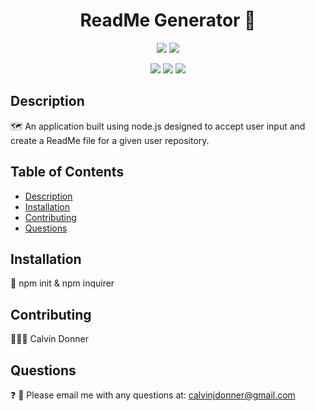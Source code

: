   <h1 align='center'> ReadMe Generator 🎁</h1>
  
  <p align='center'>
  <img src='https://img.shields.io/github/languages/top/calvinjdonner/github-readme-generator' />
  <img src='https://img.shields.io/github/repo-size/calvinjdonner/github-readme-generator' />

  <p align='center'>
    <img src='https://img.shields.io/badge/-node.js-red' />
    <img src='https://img.shields.io/badge/-inquirer-green' >
    <img src='https://img.shields.io/badge/-screencastify-orange' />
</p>
     
  ## Description
  🗺️ An application built using node.js designed to accept user input and create a ReadMe file for a given user repository.

  ## Table of Contents
  - [Description](#description)
  - [Installation](#installation)
  - [Contributing](#contributing)
  - [Questions](#questions)

  ## Installation
  💾 
  npm init & npm inquirer

  ## Contributing
 🧑‍🤝‍🧑 Calvin Donner

  ## Questions
  ❓ 📧 Please email me with any questions at: calvinjdonner@gmail.com<br />
 